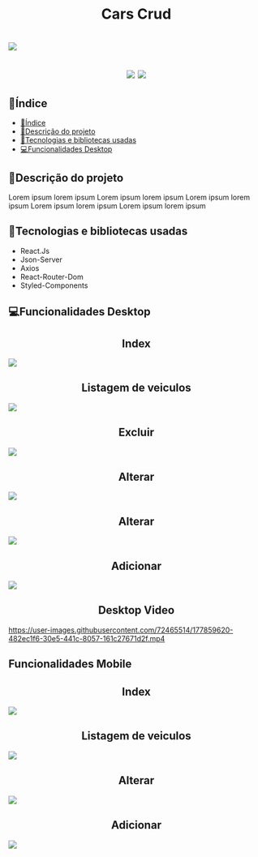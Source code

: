 <h1 align="center">Cars Crud<h1/>
<img src="https://i.ibb.co/M9ctfzk/BANNER-APP.png"/>

<p align="center">
<img src="https://img.shields.io/badge/Status-Conclu%C3%ADdo-green"/>
<img src="https://img.shields.io/badge/Data%20de%20finaliza%C3%A7%C3%A3o%20do%20projeto-07%2F07%2F2022-blue"/>
</p>
 
 ## 📖Índice
 * [📖Índice](#índice)
 * [📒Descrição do projeto](#descrição-do-projeto)
 * [🔧Tecnologias e bibliotecas usadas](#tecnologias-e-bibliotecas-usadas)
 * [💻Funcionalidades Desktop](#funcionalidades-desktop)
 
 ## 📒Descrição do projeto
 <p>Lorem ipsum lorem ipsum Lorem ipsum lorem ipsum Lorem ipsum lorem ipsum Lorem ipsum lorem ipsum Lorem ipsum lorem ipsum</p>
 
 ## 🔧Tecnologias e bibliotecas usadas
 <ul>
   <li>React.Js</li>
   <li>Json-Server</li>
   <li>Axios</li>
   <li>React-Router-Dom</li>
   <li>Styled-Components</li>
 </ul>
 
 ## 💻Funcionalidades Desktop
<h2 align="center">Index</h2> 
 <img src="https://github.com/Lucaszxx/Cars-Crud/blob/master/ReadMeFiles/Home%20Desktop.png"/>
<h2 align="center">Listagem de veiculos</h2>
 <img src="https://github.com/Lucaszxx/Cars-Crud/blob/master/ReadMeFiles/Listagem%20dos%20carros%20de%20uma%20fabricante.png"/>
<h2 align="center">Excluir</h2>
 <img src="https://github.com/Lucaszxx/Cars-Crud/blob/master/ReadMeFiles/Excluir%20carro.png"/>
<h2 align="center">Alterar</h2>
 <img src="https://github.com/Lucaszxx/Cars-Crud/blob/master/ReadMeFiles/Alterar%20Carro%201.png"/>
<h2 align="center">Alterar</h2>
 <img src="https://github.com/Lucaszxx/Cars-Crud/blob/master/ReadMeFiles/alterar%20carro%202.png"/>
<h2 align="center">Adicionar</h2>
 <img src="https://github.com/Lucaszxx/Cars-Crud/blob/master/ReadMeFiles/Adicionar%20Carro.png"/>

<h2 align="center">Desktop Video</h2>

https://user-images.githubusercontent.com/72465514/177859620-482ec1f6-30e5-441c-8057-161c27671d2f.mp4

## Funcionalidades Mobile
<h2 align="center">Index</h2> 
 <img src="https://github.com/Lucaszxx/Cars-Crud/blob/master/ReadMeFiles/Home%20mobile.jpg"/>
<h2 align="center">Listagem de veiculos</h2>
 <img src="https://github.com/Lucaszxx/Cars-Crud/blob/master/ReadMeFiles/Listagem%20mobile.jpg"/>
<h2 align="center">Alterar</h2>
 <img src="https://github.com/Lucaszxx/Cars-Crud/blob/master/ReadMeFiles/Alterar%20Mobile.jpg"/>
<h2 align="center">Adicionar</h2>
 <img src="https://github.com/Lucaszxx/Cars-Crud/blob/master/ReadMeFiles/Adicionar%20Mobile.jpg"/>
 



 
 

